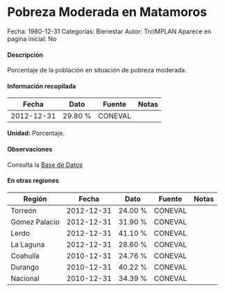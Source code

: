 Pobreza Moderada en Matamoros
=====

Fecha: 1980-12-31
Categorías: Bienestar
Autor: TrcIMPLAN
Aparece en pagina inicial: No

#### Descripción

Porcentaje de la población en situación de pobreza moderada.

#### Información recopilada

<table class="table table-hover table-bordered matriz">
<thead>
<tr>
<th>Fecha</th>
<th>Dato</th>
<th>Fuente</th>
<th>Notas</th>
</tr>
</thead>
<tbody>
<tr>
<td>2012-12-31</td>
<td class="derecha">29.80 %</td>
<td>CONEVAL</td>
<td></td>
</tr>
</tbody>
</table>

<b>Unidad:</b> Porcentaje.

#### Observaciones

Consulta la [Base de Datos](http://www.coneval.gob.mx/Medicion/Paginas/Medici%C3%B3n/Pobreza%202012/Pobreza-2012.aspx)


#### En otras regiones

<table class="table table-hover table-bordered matriz">
<thead>
<tr>
<th>Región</th>
<th>Fecha</th>
<th>Dato</th>
<th>Fuente</th>
<th>Notas</th>
</tr>
</thead>
<tbody>
<tr>
<td>Torreón</td>
<td>2012-12-31</td>
<td class="derecha">24.00 %</td>
<td>CONEVAL</td>
<td></td>
</tr>
<tr>
<td>Gómez Palacio</td>
<td>2012-12-31</td>
<td class="derecha">31.90 %</td>
<td>CONEVAL</td>
<td></td>
</tr>
<tr>
<td>Lerdo</td>
<td>2012-12-31</td>
<td class="derecha">41.10 %</td>
<td>CONEVAL</td>
<td></td>
</tr>
<tr>
<td>La Laguna</td>
<td>2012-12-31</td>
<td class="derecha">28.60 %</td>
<td>CONEVAL</td>
<td></td>
</tr>
<tr>
<td>Coahuila</td>
<td>2010-12-31</td>
<td class="derecha">24.76 %</td>
<td>CONEVAL</td>
<td></td>
</tr>
<tr>
<td>Durango</td>
<td>2010-12-31</td>
<td class="derecha">40.22 %</td>
<td>CONEVAL</td>
<td></td>
</tr>
<tr>
<td>Nacional</td>
<td>2010-12-31</td>
<td class="derecha">34.39 %</td>
<td>CONEVAL</td>
<td></td>
</tr>
</tbody>
</table>

